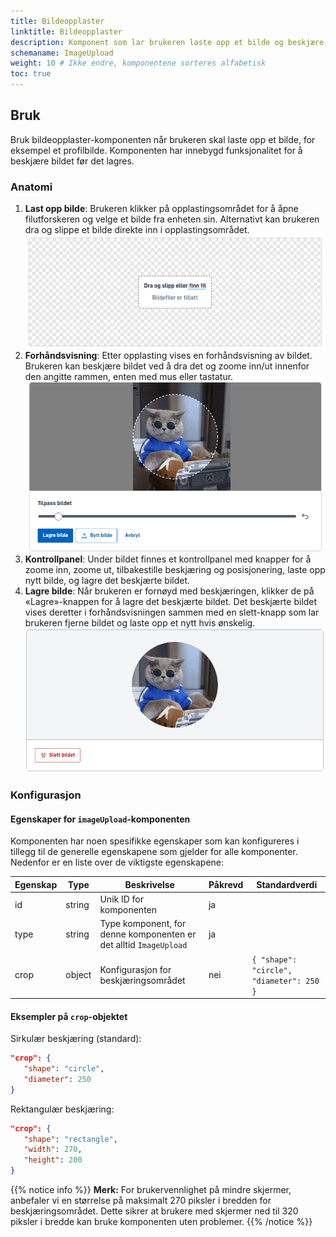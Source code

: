 ```yaml
---
title: Bildeopplaster
linktitle: Bildeopplaster
description: Komponent som lar brukeren laste opp et bilde og beskjære det før det lagres
schemaname: ImageUpload
weight: 10 # Ikke endre, komponentene sorteres alfabetisk
toc: true
---
```


## Bruk

Bruk bildeopplaster-komponenten når brukeren skal laste opp et bilde, for eksempel et profilbilde. Komponenten har innebygd funksjonalitet for å beskjære bildet før det lagres.

### Anatomi

1. **Last opp bilde**: Brukeren klikker på opplastingsområdet for å åpne filutforskeren og velge et bilde fra enheten sin. Alternativt kan brukeren dra og slippe et bilde direkte inn i opplastingsområdet.
   ![Bildeopplaster anatomi](dropzone.png)
2. **Forhåndsvisning**: Etter opplasting vises en forhåndsvisning av bildet. Brukeren kan beskjære bildet ved å dra det og zoome inn/ut innenfor den angitte rammen, enten med mus eller tastatur.
   ![Bildeopplaster forhåndsvisning anatomi](imgPreview.png)
3. **Kontrollpanel**: Under bildet finnes et kontrollpanel med knapper for å zoome inn, zoome ut, tilbakestille beskjæring og posisjonering, laste opp nytt bilde, og lagre det beskjærte bildet.
4. **Lagre bilde**: Når brukeren er fornøyd med beskjæringen, klikker de på «Lagre»-knappen for å lagre det beskjærte bildet. Det beskjærte bildet vises deretter i forhåndsvisningen sammen med en slett-knapp som lar brukeren fjerne bildet og laste opp et nytt hvis ønskelig.
   ![Bildeopplaster lagret bilde anatomi](imgSaved.png)

### Konfigurasjon

#### Egenskaper for `imageUpload`-komponenten

Komponenten har noen spesifikke egenskaper som kan konfigureres i tillegg til de generelle egenskapene som gjelder for alle komponenter. Nedenfor er en liste over de viktigste egenskapene:

| Egenskap | Type   | Beskrivelse                                                       | Påkrevd | Standardverdi                            |
| -------- | ------ | ----------------------------------------------------------------- | ------- | ---------------------------------------- |
| id       | string | Unik ID for komponenten                                           | ja      |                                          |
| type     | string | Type komponent, for denne komponenten er det alltid `ImageUpload` | ja      |                                          |
| crop     | object | Konfigurasjon for beskjæringsområdet                              | nei     | `{ "shape": "circle", "diameter": 250 }` |

#### Eksempler på `crop`-objektet

Sirkulær beskjæring (standard):

```json
"crop": {
   "shape": "circle",
   "diameter": 250
}
```

Rektangulær beskjæring:

```json
"crop": {
   "shape": "rectangle",
   "width": 270,
   "height": 200
}
```

{{% notice info %}}
**Merk:** For brukervennlighet på mindre skjermer, anbefaler vi en størrelse på maksimalt 270 piksler i bredden for beskjæringsområdet. Dette sikrer at brukere med skjermer ned til 320 piksler i bredde kan bruke komponenten uten problemer.
{{% /notice %}}
